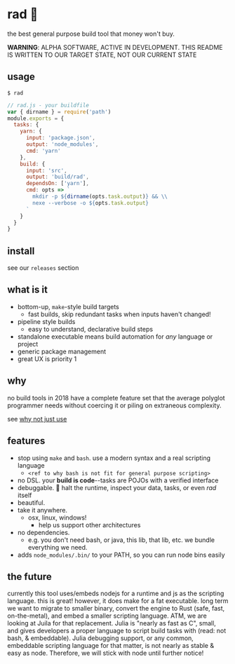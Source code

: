 # rad :100:

the best general purpose build tool that money won't buy.

**WARNING**: ALPHA SOFTWARE, ACTIVE IN DEVELOPMENT.  THIS README IS WRITTEN TO OUR TARGET STATE, NOT OUR CURRENT STATE

## usage

`$ rad`

```js
// rad.js - your buildfile
var { dirname } = require('path')
module.exports = {
  tasks: {
    yarn: {
      input: 'package.json',
      output: 'node_modules',
      cmd: 'yarn'
    },
    build: {
      input: 'src',
      output: 'build/rad',
      dependsOn: ['yarn'],
      cmd: opts => `
        mkdir -p ${dirname(opts.task.output)} && \\
        nexe --verbose -o ${opts.task.output}
      `
    }
  }
}
```

## install

see our `releases` section

## what is it

- bottom-up, `make`-style build targets
  - fast builds, skip redundant tasks when inputs haven't changed!
- pipeline style builds
  - easy to understand, declarative build steps
- standalone executable means build automation for _any_ language or project
- generic package management
- great UX is priority 1

## why

no build tools in 2018 have a complete feature set that the average polyglot programmer needs without coercing it or piling on extraneous complexity.

see [why not just use <my-favorite-build-tool>](./why-not.md)

## features

- stop using `make` and `bash`.  use a modern syntax and a real scripting language
  - `<ref to why bash is not fit for general purpose scripting>`
- no DSL.  your **build is code**--tasks are POJOs with a verified interface
- debuggable. :bug: halt the runtime, inspect your data, tasks, or even _rad_ itself
- beautiful.
- take it anywhere.
  - osx, linux, windows!
    - help us support other architectures
- no dependencies.
  - e.g. you don't need bash, or java, this lib, that lib, etc.  we bundle everything we need.
- adds `node_modules/.bin/` to your PATH, so you can run node bins easily


## the future

currently this tool uses/embeds nodejs for a runtime and js as the scripting language.  this is great!  however, it does make for a fat executable.  long term we want to migrate to smaller binary, convert the engine to Rust (safe, fast, on-the-metal), and embed a smaller scripting language.  ATM, we are looking
at Juila for that replacement.  Julia is "nearly as fast as C", small, and gives developers a proper language to script build tasks with (read: not bash, & embeddable).  Julia debugging support, or any common, embeddable scripting language for that matter, is not nearly as stable & easy as node.  Therefore, we will stick with node until further notice!

